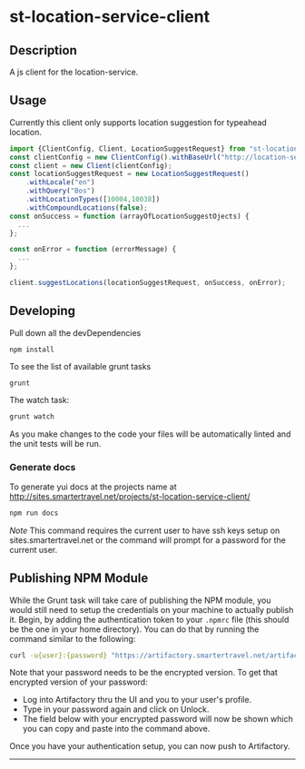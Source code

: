 # st-location-service-client

## Description
A js client for the location-service.

## Usage
Currently this client only supports location suggestion for typeahead location.

```js
import {ClientConfig, Client, LocationSuggestRequest} from "st-location-service-client";
const clientConfig = new ClientConfig().withBaseUrl("http://location-service-url.com");
const client = new Client(clientConfig);
const locationSuggestRequest = new LocationSuggestRequest()
    .withLocale("en")
    .withQuery("Bos")
    .withLocationTypes([10004,10038])
    .withCompoundLocations(false);
const onSuccess = function (arrayOfLocationSuggestOjects) {
  ...
};

const onError = function (errorMessage) {
  ...
};

client.suggestLocations(locationSuggestRequest, onSuccess, onError);
```

## Developing
Pull down all the devDependencies
```
npm install
```
To see the list of available grunt tasks
```
grunt
```

The watch task:
```bash
grunt watch
```
As you make changes to the code your files will be automatically linted and the unit tests will be run.

### Generate docs
To generate yui docs at the projects name at http://sites.smartertravel.net/projects/st-location-service-client/
```bash
npm run docs
```
*Note* This command requires the current user to have ssh keys setup on sites.smartertravel.net or the command will prompt for a password for the current user.


## Publishing NPM Module
While the Grunt task will take care of publishing the NPM module, you would still need to setup the credentials on your
machine to actually publish it. Begin, by adding the authentication token to your `.npmrc` file (this should be the one
in your home directory). You can do that by running the command similar to the following:

```bash
curl -u{user}:{password} "https://artifactory.smartertravel.net/artifactory/api/npm/auth" >> ~/.npmrc
```

Note that your password needs to be the encrypted version. To get that encrypted version of your password:
* Log into Artifactory thru the UI and you to your user's profile.
* Type in your password again and click on Unlock.
* The field below with your encrypted password will now be shown which you can copy and paste into the command above.

Once you have your authentication setup, you can now push to Artifactory.

---
